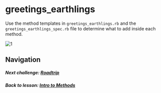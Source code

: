 # greetings_earthlings
Use the method templates in `greetings_earthlings.rb` and the `greetings_earthlings_spec.rb` file to determine what to add inside each method.  

![1](http://i.imgur.com/oewbTxj.gif)  

## Navigation  
##### Next challenge: [Roadtrip](https://github.com/Coderdotnew/intro_web_apps_bs/tree/master/02_class/01_intro_to_methods/code/03_roadtrip)  
##### Back to lesson: [Intro to Methods](https://github.com/Coderdotnew/intro_web_apps_bs/tree/master/02_class/01_intro_to_methods)   